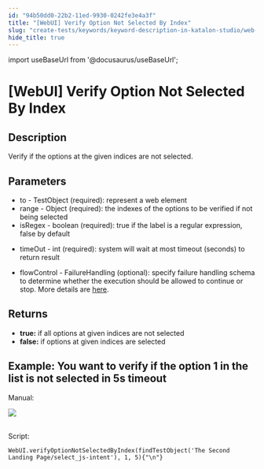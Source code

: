 ```yaml
---
id: "94b50dd0-22b2-11ed-9930-0242fe3e4a3f"
title: "[WebUI] Verify Option Not Selected By Index"
slug: "create-tests/keywords/keyword-description-in-katalon-studio/web-ui-keywords/webui-verify-option-not-selected-by-index"
hide_title: true
---
```

import useBaseUrl from '@docusaurus/useBaseUrl';


# <a id="id_0" class="anchor_top_offset"/><a id="ariaid-title1" class="anchor_top_offset"/>[WebUI] Verify Option Not Selected By Index


## <a id="id_0__id" class="anchor_top_offset"/>Description

              
<p xmlns="http://www.w3.org/1999/xhtml" className="p">   Verify if the options at the given indices are not   selected.</p> 
                  

## Parameters

<div xmlns="http://www.w3.org/1999/xhtml" className="p"><ul className="ul"><li className="li">to - TestObject (required): represent a web element</li><li className="li">range - Object (required): the indexes of the options to be
      verified if not being selected</li><li className="li">isRegex - boolean (required): true if the label is a regular
      expression, false by default</li><li className="li">
      <p className="p">timeOut - int (required):  system will wait at most timeout
        (seconds) to return result</p>
    </li><li className="li">
      <p className="p">flowControl - FailureHandling (optional): specify failure
        handling schema to determine whether the execution should be
        allowed to continue or stop. More details are <a className="xref" href="/maintain/configure-failure-handling-settings-in-katalon-studio">here</a>.</p>
    </li></ul></div>

## <a id="id_0__id_1" class="anchor_top_offset"/>Returns

              
<ul xmlns="http://www.w3.org/1999/xhtml" className="ul"><li className="li">     <strong className="ph b">true:</strong> if all options at given indices are     not selected</li><li className="li">     <strong className="ph b">false:</strong> if options  at given     indices are selected</li></ul> 
      

## <a id="id_0__id_2" class="anchor_top_offset"/>Example: You want to verify if the option 1 in the list is not         selected in 5s timeout

              
<p xmlns="http://www.w3.org/1999/xhtml" className="p">Manual: </p> 
      
<p xmlns="http://www.w3.org/1999/xhtml" className="p">   <img className="image" src={useBaseUrl("https://github.com/katalon-studio/docs-images/raw/master/katalon-studio/docs/webui-verify-option-not-selected-by-index/image2016-8-21-193A303A39.png")} /><br /><br /> </p> 
      
<p xmlns="http://www.w3.org/1999/xhtml" className="p">Script:</p> 
              
<pre xmlns="http://www.w3.org/1999/xhtml" className="pre codeblock"><code>WebUI.verifyOptionNotSelectedByIndex(findTestObject('The Second Landing Page/select_js-intent'), 1, 5){"\n"}</code></pre> 
            
